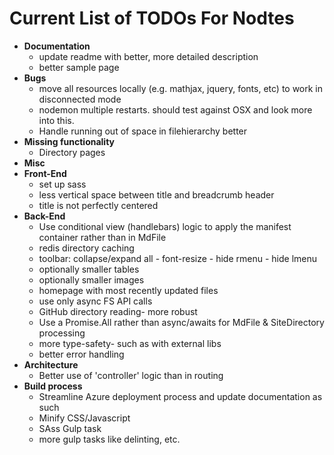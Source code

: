 Current List of TODOs For Nodtes
=================

- **Documentation**
  - update readme with better, more detailed description
  - better sample page
- **Bugs**
  - move all resources locally (e.g. mathjax, jquery, fonts, etc) to work in disconnected mode
  - nodemon multiple restarts.  should test against OSX and look more into this.
  - Handle running out of space in filehierarchy better
- **Missing functionality**
  - Directory pages
- **Misc**
- **Front-End**
  - set up sass
  - less vertical space between title and breadcrumb header
  - title is not perfectly centered
- **Back-End**
  - Use conditional view (handlebars) logic to apply the manifest container rather than in MdFile
  - redis directory caching
  - toolbar: collapse/expand all - font-resize - hide rmenu - hide lmenu
  - optionally smaller tables
  - optionally smaller images
  - homepage with most recently updated files
  - use only async FS API calls
  - GitHub directory reading- more robust
  - Use a Promise.All rather than async/awaits for MdFile & SiteDirectory processing
  - more type-safety- such as with external libs
  - better error handling 
- **Architecture**
  - Better use of 'controller' logic than in routing
- **Build process**
  - Streamline Azure deployment process and update documentation as such
  - Minify CSS/Javascript
  - SAss Gulp task
  - more gulp tasks like delinting, etc.
  